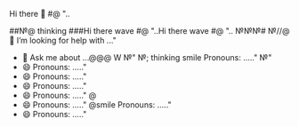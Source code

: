 Hi there 👋
#@
"..
<!--
**war4iiior/war4iiior** is a ✨ _special_ ✨ repository because its `README.md` (this file) appears on your GitHub profile.

Here are some ideas to get you started:@
##№
- 🔭 I’m currently working on ...@
- 🌱 I’m currently learning ...
- 👯 I’m looking to collaborate on ...2
- 🤔 I’m looking for help with ...
- 💬 Ask me about ...+
- 📫 How to reach me: ..."@
- 😄 Pronouns: ....."
- ⚡ Fun fact: ...№"
-->
##№@
 thinking
###Hi there wave #@ "..Hi there wave #@ "..
№№№#
№//@
 🤔 I’m looking for help with ..."
- 💬 Ask me about ...@@@
W
№"
№; thinking
smile Pronouns: ....."
№"
- 😄 Pronouns: ....."
- 😄 Pronouns: ....."
- 😄 Pronouns: ....."
- 😄 Pronouns: ....."
@
- 😄 Pronouns: ....."
@smile Pronouns: ....."
- 😄 Pronouns: ....."
